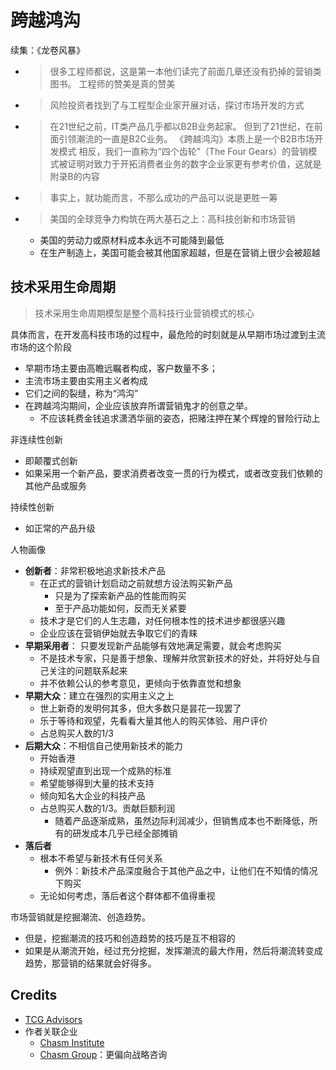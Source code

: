 # 跨越鸿沟
续集：《龙卷风暴》
- > 很多工程师都说，这是第一本他们读完了前面几章还没有扔掉的营销类图书。
  > 工程师的赞美是真的赞美
- > 风险投资者找到了与工程型企业家开展对话，探讨市场开发的方式
- > 在21世纪之前，IT类产品几乎都以B2B业务起家。
  > 但到了21世纪，在前面引领潮流的一直是B2C业务。
  > 《跨越鸿沟》本质上是一个B2B市场开发模式
  > 相反，我们一直称为“四个齿轮”（The Four Gears）的营销模式被证明对致力于开拓消费者业务的数字企业家更有参考价值，这就是附录B的内容
- > 事实上，就功能而言，不那么成功的产品可以说是更胜一筹
- > 美国的全球竞争力构筑在两大基石之上：高科技创新和市场营销
  - 美国的劳动力或原材料成本永远不可能降到最低
  - 在生产制造上，美国可能会被其他国家超越，但是在营销上很少会被超越

## 技术采用生命周期
> 技术采用生命周期模型是整个高科技行业营销模式的核心

具体而言，在开发高科技市场的过程中，最危险的时刻就是从早期市场过渡到主流市场的这个阶段
- 早期市场主要由高瞻远瞩者构成，客户数量不多；
- 主流市场主要由实用主义者构成
- 它们之间的裂缝，称为“鸿沟”
- 在跨越鸿沟期间，企业应该放弃所谓营销鬼才的创意之举。
  - 不应该耗费金钱追求潇洒华丽的姿态，把赌注押在某个辉煌的冒险行动上

非连续性创新
- 即颠覆式创新
- 如果采用一个新产品，要求消费者改变一贯的行为模式，或者改变我们依赖的其他产品或服务

持续性创新
- 如正常的产品升级

人物画像
- **创新者**：非常积极地追求新技术产品
  - 在正式的营销计划启动之前就想方设法购买新产品
    - 只是为了探索新产品的性能而购买
    - 至于产品功能如何，反而无关紧要
  - 技术才是它们的人生志趣，对任何根本性的技术进步都很感兴趣
  - 企业应该在营销伊始就去争取它们的青睐
- **早期采用者**： 只要发现新产品能够有效地满足需要，就会考虑购买
  - 不是技术专家，只是善于想象、理解并欣赏新技术的好处，并将好处与自己关注的问题联系起来
  - 并不依赖公认的参考意见，更倾向于依靠直觉和想象
- **早期大众**：建立在强烈的实用主义之上
  - 世上新奇的发明何其多，但大多数只是昙花一现罢了
  - 乐于等待和观望，先看看大量其他人的购买体验、用户评价
  - 占总购买人数的1/3
- **后期大众**：不相信自己使用新技术的能力
  - 开始香港
  - 持续观望直到出现一个成熟的标准
  - 希望能够得到大量的技术支持
  - 倾向知名大企业的科技产品
  - 占总购买人数的1/3。贡献巨额利润
    - 随着产品逐渐成熟，虽然边际利润减少，但销售成本也不断降低，所有的研发成本几乎已经全部摊销
- **落后者**
  - 根本不希望与新技术有任何关系
    - 例外：新技术产品深度融合于其他产品之中，让他们在不知情的情况下购买
  - 无论如何考虑，落后者这个群体都不值得重视



市场营销就是挖掘潮流、创造趋势。
- 但是，挖掘潮流的技巧和创造趋势的技巧是互不相容的
- 如果是从潮流开始，经过充分挖掘，发挥潮流的最大作用，然后将潮流转变成趋势，那营销的结果就会好得多。

## Credits
- [TCG Advisors](https://www.tcg-advisors.com/)
- 作者关联企业
  - [Chasm Institute](http://www.chasminstitute.com/)
  - [Chasm Group](https://chasmgroup.com/)：更偏向战略咨询
